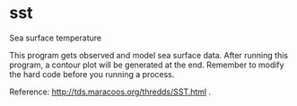 sst
===

Sea surface temperature 

This program gets observed  and  model sea surface data. After running this program, a contour plot will be generated at
the end.
Remember to modify the hard code before you running a process.

Reference:  http://tds.maracoos.org/thredds/SST.html .
